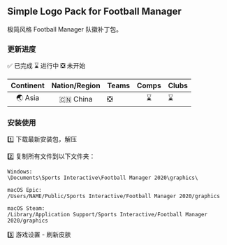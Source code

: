 ## Simple Logo Pack for Football Manager

极简风格 Football Manager 队徽补丁包。

### 更新进度

✅ 已完成 ⌛️ 进行中 ❎ 未开始

| Continent | Nation/Region | Teams | Comps | Clubs |
| :-------: | :---------: | --------- | :-------: | --------- |
| 🌏 Asia    |   🇨🇳 China    |   ❎   |   ⌛️   |   ⌛️   |

### 安装使用

1️⃣ 下载最新安装包，解压

2️⃣ 复制所有文件到以下文件夹：

```
Windows:
\Documents\Sports Interactive\Football Manager 2020\graphics\

macOS Epic:
/Users/NAME/Public/Sports Interactive/Football Manager 2020/graphics

macOS Steam:
/Library/Application Support/Sports Interactive/Football Manager 2020/graphics
```

3️⃣ 游戏设置 - 刷新皮肤